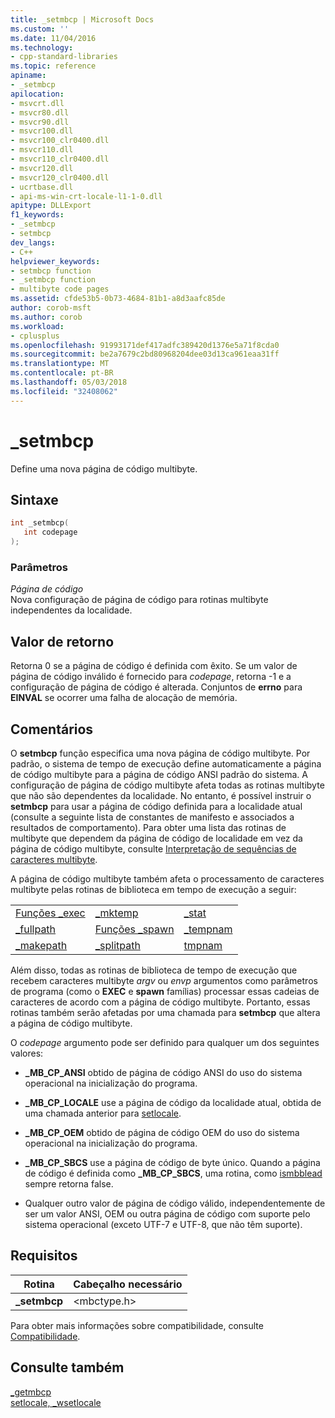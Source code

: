 ```yaml
---
title: _setmbcp | Microsoft Docs
ms.custom: ''
ms.date: 11/04/2016
ms.technology:
- cpp-standard-libraries
ms.topic: reference
apiname:
- _setmbcp
apilocation:
- msvcrt.dll
- msvcr80.dll
- msvcr90.dll
- msvcr100.dll
- msvcr100_clr0400.dll
- msvcr110.dll
- msvcr110_clr0400.dll
- msvcr120.dll
- msvcr120_clr0400.dll
- ucrtbase.dll
- api-ms-win-crt-locale-l1-1-0.dll
apitype: DLLExport
f1_keywords:
- _setmbcp
- setmbcp
dev_langs:
- C++
helpviewer_keywords:
- setmbcp function
- _setmbcp function
- multibyte code pages
ms.assetid: cfde53b5-0b73-4684-81b1-a8d3aafc85de
author: corob-msft
ms.author: corob
ms.workload:
- cplusplus
ms.openlocfilehash: 91993171def417adfc389420d1376e5a71f8cda0
ms.sourcegitcommit: be2a7679c2bd80968204dee03d13ca961eaa31ff
ms.translationtype: MT
ms.contentlocale: pt-BR
ms.lasthandoff: 05/03/2018
ms.locfileid: "32408062"
---
```

# <a name="setmbcp"></a>_setmbcp

Define uma nova página de código multibyte.

## <a name="syntax"></a>Sintaxe

```C
int _setmbcp(
   int codepage
);
```

### <a name="parameters"></a>Parâmetros

*Página de código*<br/>
Nova configuração de página de código para rotinas multibyte independentes da localidade.

## <a name="return-value"></a>Valor de retorno

Retorna 0 se a página de código é definida com êxito. Se um valor de página de código inválido é fornecido para *codepage*, retorna -1 e a configuração de página de código é alterada. Conjuntos de **errno** para **EINVAL** se ocorrer uma falha de alocação de memória.

## <a name="remarks"></a>Comentários

O **setmbcp** função especifica uma nova página de código multibyte. Por padrão, o sistema de tempo de execução define automaticamente a página de código multibyte para a página de código ANSI padrão do sistema. A configuração de página de código multibyte afeta todas as rotinas multibyte que não são dependentes da localidade. No entanto, é possível instruir o **setmbcp** para usar a página de código definida para a localidade atual (consulte a seguinte lista de constantes de manifesto e associados a resultados de comportamento). Para obter uma lista das rotinas de multibyte que dependem da página de código de localidade em vez da página de código multibyte, consulte [Interpretação de sequências de caracteres multibyte](../../c-runtime-library/interpretation-of-multibyte-character-sequences.md).

A página de código multibyte também afeta o processamento de caracteres multibyte pelas rotinas de biblioteca em tempo de execução a seguir:

||||
|-|-|-|
|[Funções _exec](../../c-runtime-library/exec-wexec-functions.md)|[_mktemp](mktemp-wmktemp.md)|[_stat](stat-functions.md)|
|[_fullpath](fullpath-wfullpath.md)|[Funções _spawn](../../c-runtime-library/spawn-wspawn-functions.md)|[_tempnam](tempnam-wtempnam-tmpnam-wtmpnam.md)|
|[_makepath](makepath-wmakepath.md)|[_splitpath](splitpath-wsplitpath.md)|[tmpnam](tempnam-wtempnam-tmpnam-wtmpnam.md)|

Além disso, todas as rotinas de biblioteca de tempo de execução que recebem caracteres multibyte *argv* ou *envp* argumentos como parâmetros de programa (como o **EXEC** e **spawn** famílias) processar essas cadeias de caracteres de acordo com a página de código multibyte. Portanto, essas rotinas também serão afetadas por uma chamada para **setmbcp** que altera a página de código multibyte.

O *codepage* argumento pode ser definido para qualquer um dos seguintes valores:

- **_MB_CP_ANSI** obtido de página de código ANSI do uso do sistema operacional na inicialização do programa.

- **_MB_CP_LOCALE** use a página de código da localidade atual, obtida de uma chamada anterior para [setlocale](setlocale-wsetlocale.md).

- **_MB_CP_OEM** obtido de página de código OEM do uso do sistema operacional na inicialização do programa.

- **_MB_CP_SBCS** use a página de código de byte único. Quando a página de código é definida como **_MB_CP_SBCS**, uma rotina, como [ismbblead](ismbblead-ismbblead-l.md) sempre retorna false.

- Qualquer outro valor de página de código válido, independentemente de ser um valor ANSI, OEM ou outra página de código com suporte pelo sistema operacional (exceto UTF-7 e UTF-8, que não têm suporte).

## <a name="requirements"></a>Requisitos

|Rotina|Cabeçalho necessário|
|-------------|---------------------|
|**_setmbcp**|\<mbctype.h>|

Para obter mais informações sobre compatibilidade, consulte [Compatibilidade](../../c-runtime-library/compatibility.md).

## <a name="see-also"></a>Consulte também

[_getmbcp](getmbcp.md)<br/>
[setlocale, _wsetlocale](setlocale-wsetlocale.md)<br/>

